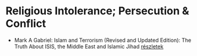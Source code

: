 # Religious Intolerance; Persecution & Conflict

- Mark A Gabriel: Islam and Terrorism (Revised and Updated Edition): The Truth About ISIS, the Middle East and Islamic Jihad [részletek](_details/%7Bopf.creator%7D.md#id_906)